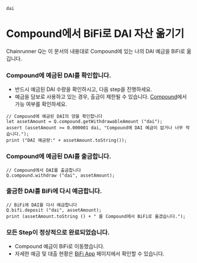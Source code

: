 ```meta-Currency
dai
```

# Compound에서 BiFi로 DAI 자산 옮기기

Chainrunner Q는 이 문서의 내용대로 Compound에 있는 나의 DAI 예금을 BiFi로 옮깁니다.

### Compound에 예금된 DAI를 확인합니다.

- 반드시 예금된 DAI 수량을 확인하시고, 다음 step을 진행하세요.
- 예금을 담보로 사용하고 있는 경우, 출금이 제한될 수 있습니다. [Compound](https://app.compound.finance/)에서 가능 여부를 확인하세요.

```output-Dynamic
// Compound에 예금된 DAI의 양을 확인합니다
let assetAmount = Q.compound.getWithdrawableAmount ("dai");
assert (assetAmount >= 0.000001 dai, "Compound에 DAI 예금이 없거나 너무 작습니다.");
print ("DAI 예금량:" + assetAmount.toString());
```

### Compound에 예금된 DAI를 출금합니다.

```taster
// Compound에서 DAI를 출금합니다
Q.compound.withdraw ("dai", assetAmount);
```

### 출금한 DAI를 BiFi에 다시 예금합니다.

```taster
// BiFi에 DAI를 다시 예금합니다
Q.bifi.deposit ("dai", assetAmount);
print (assetAmount.toString () + " 를 Compound에서 BiFi로 옮겼습니다.");
```

### 모든 Step이 정상적으로 완료되었습니다.

- Compound 예금이 BiFi로 이동했습니다.
- 자세한 예금 및 대출 현황은 [BiFi App](https://app.bifi.finance/) 페이지에서 확인할 수 있습니다.
